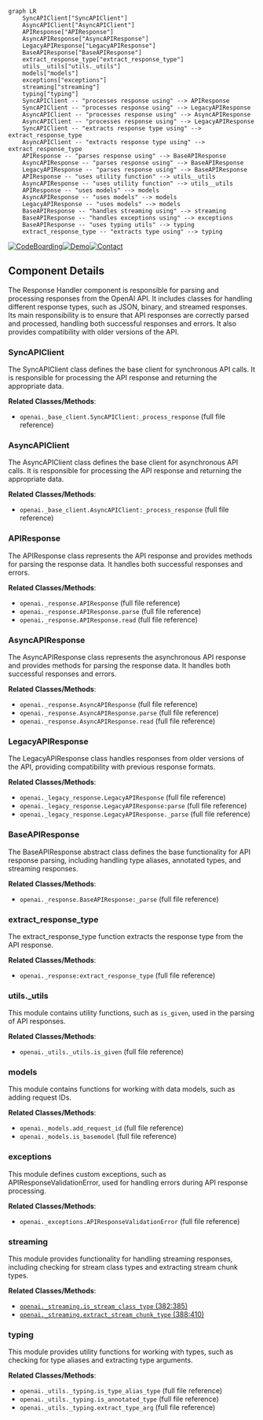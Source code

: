 ```mermaid
graph LR
    SyncAPIClient["SyncAPIClient"]
    AsyncAPIClient["AsyncAPIClient"]
    APIResponse["APIResponse"]
    AsyncAPIResponse["AsyncAPIResponse"]
    LegacyAPIResponse["LegacyAPIResponse"]
    BaseAPIResponse["BaseAPIResponse"]
    extract_response_type["extract_response_type"]
    utils__utils["utils._utils"]
    models["models"]
    exceptions["exceptions"]
    streaming["streaming"]
    typing["typing"]
    SyncAPIClient -- "processes response using" --> APIResponse
    SyncAPIClient -- "processes response using" --> LegacyAPIResponse
    AsyncAPIClient -- "processes response using" --> AsyncAPIResponse
    AsyncAPIClient -- "processes response using" --> LegacyAPIResponse
    SyncAPIClient -- "extracts response type using" --> extract_response_type
    AsyncAPIClient -- "extracts response type using" --> extract_response_type
    APIResponse -- "parses response using" --> BaseAPIResponse
    AsyncAPIResponse -- "parses response using" --> BaseAPIResponse
    LegacyAPIResponse -- "parses response using" --> BaseAPIResponse
    APIResponse -- "uses utility function" --> utils__utils
    AsyncAPIResponse -- "uses utility function" --> utils__utils
    APIResponse -- "uses models" --> models
    AsyncAPIResponse -- "uses models" --> models
    LegacyAPIResponse -- "uses models" --> models
    BaseAPIResponse -- "handles streaming using" --> streaming
    BaseAPIResponse -- "handles exceptions using" --> exceptions
    BaseAPIResponse -- "uses typing utils" --> typing
    extract_response_type -- "extracts type using" --> typing
```
[![CodeBoarding](https://img.shields.io/badge/Generated%20by-CodeBoarding-9cf?style=flat-square)](https://github.com/CodeBoarding/GeneratedOnBoardings)[![Demo](https://img.shields.io/badge/Try%20our-Demo-blue?style=flat-square)](https://www.codeboarding.org/demo)[![Contact](https://img.shields.io/badge/Contact%20us%20-%20codeboarding@gmail.com-lightgrey?style=flat-square)](mailto:codeboarding@gmail.com)

## Component Details

The Response Handler component is responsible for parsing and processing responses from the OpenAI API. It includes classes for handling different response types, such as JSON, binary, and streamed responses. Its main responsibility is to ensure that API responses are correctly parsed and processed, handling both successful responses and errors. It also provides compatibility with older versions of the API.

### SyncAPIClient
The SyncAPIClient class defines the base client for synchronous API calls. It is responsible for processing the API response and returning the appropriate data.


**Related Classes/Methods**:

- `openai._base_client.SyncAPIClient:_process_response` (full file reference)


### AsyncAPIClient
The AsyncAPIClient class defines the base client for asynchronous API calls. It is responsible for processing the API response and returning the appropriate data.


**Related Classes/Methods**:

- `openai._base_client.AsyncAPIClient:_process_response` (full file reference)


### APIResponse
The APIResponse class represents the API response and provides methods for parsing the response data. It handles both successful responses and errors.


**Related Classes/Methods**:

- `openai._response.APIResponse` (full file reference)
- `openai._response.APIResponse.parse` (full file reference)
- `openai._response.APIResponse.read` (full file reference)


### AsyncAPIResponse
The AsyncAPIResponse class represents the asynchronous API response and provides methods for parsing the response data. It handles both successful responses and errors.


**Related Classes/Methods**:

- `openai._response.AsyncAPIResponse` (full file reference)
- `openai._response.AsyncAPIResponse.parse` (full file reference)
- `openai._response.AsyncAPIResponse.read` (full file reference)


### LegacyAPIResponse
The LegacyAPIResponse class handles responses from older versions of the API, providing compatibility with previous response formats.


**Related Classes/Methods**:

- `openai._legacy_response.LegacyAPIResponse` (full file reference)
- `openai._legacy_response.LegacyAPIResponse:parse` (full file reference)
- `openai._legacy_response.LegacyAPIResponse._parse` (full file reference)


### BaseAPIResponse
The BaseAPIResponse abstract class defines the base functionality for API response parsing, including handling type aliases, annotated types, and streaming responses.


**Related Classes/Methods**:

- `openai._response.BaseAPIResponse:_parse` (full file reference)


### extract_response_type
The extract_response_type function extracts the response type from the API response.


**Related Classes/Methods**:

- `openai._response:extract_response_type` (full file reference)


### utils._utils
This module contains utility functions, such as `is_given`, used in the parsing of API responses.


**Related Classes/Methods**:

- `openai._utils._utils.is_given` (full file reference)


### models
This module contains functions for working with data models, such as adding request IDs.


**Related Classes/Methods**:

- `openai._models.add_request_id` (full file reference)
- `openai._models.is_basemodel` (full file reference)


### exceptions
This module defines custom exceptions, such as APIResponseValidationError, used for handling errors during API response processing.


**Related Classes/Methods**:

- `openai._exceptions.APIResponseValidationError` (full file reference)


### streaming
This module provides functionality for handling streaming responses, including checking for stream class types and extracting stream chunk types.


**Related Classes/Methods**:

- <a href="https://github.com/openai/openai-python/blob/master/src/openai/_streaming.py#L382-L385" target="_blank" rel="noopener noreferrer">`openai._streaming.is_stream_class_type` (382:385)</a>
- <a href="https://github.com/openai/openai-python/blob/master/src/openai/_streaming.py#L388-L410" target="_blank" rel="noopener noreferrer">`openai._streaming.extract_stream_chunk_type` (388:410)</a>


### typing
This module provides utility functions for working with types, such as checking for type aliases and extracting type arguments.


**Related Classes/Methods**:

- `openai._utils._typing.is_type_alias_type` (full file reference)
- `openai._utils._typing.is_annotated_type` (full file reference)
- `openai._utils._typing.extract_type_arg` (full file reference)